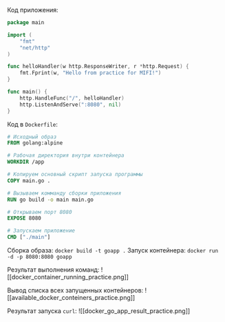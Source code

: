 Код приложения:

```go
package main

import (
	"fmt"
	"net/http"
)

func helloHandler(w http.ResponseWriter, r *http.Request) {
	fmt.Fprint(w, "Hello from practice for MIFI!")
}

func main() {
	http.HandleFunc("/", helloHandler)
	http.ListenAndServe(":8080", nil)
}
```

Код в `Dockerfile`:
```Dockerfile
# Исходный образ
FROM golang:alpine

# Рабочая директория внутри контейнера
WORKDIR /app

# Копируем основный скрипт запуска программы
COPY main.go .

# Вызываем комманду сборки приложения
RUN go build -o main main.go

# Открываем порт 8080
EXPOSE 8080

# Запускаем приложение
CMD ["./main"]
```

Сборка образа: `docker build -t goapp .`
Запуск контейнера: `docker run -d -p 8080:8080 goapp`

Результат выполнения команд:
![[docker_container_running_practice.png]]

Вывод списка всех запущенных контейнеров:
![[available_docker_conteiners_practice.png]]

Результат запуска `curl`:
![[docker_go_app_result_practice.png]]